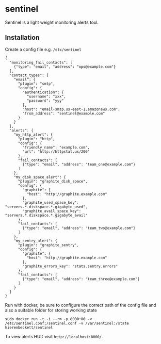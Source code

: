 sentinel
========

Sentinel is a light weight monitoring alerts tool.

Installation
------------

Create a config file e.g. `/etc/sentinel`

```
{
  "monitoring_fail_contacts": [
    {"type": "email", "address": "ops@example.com"}
  ],
  "contact_types": {
    "email": {
      "plugin": "smtp",
      "config": {
        "authentication": {
          "username": "xxx",
          "password": "yyy"
        },
        "host": "email-smtp.us-east-1.amazonaws.com",
        "from_address": "sentinel@example.com"
      }
    }
  },
  "alerts": {
    "my_http_alert": {
      "plugin": "http",
      "config": {
        "friendly_name": "example.com",
        "url": "http://httpstat.us/200"
      },
      "fail_contacts": [
        {"type": "email", "address": "team_one@example.com"}
      ]
    },
    "my_disk_space_alert": {
      "plugin": "graphite_disk_space",
      "config": {
        "graphite": {
          "host": "http://graphite.example.com"
        },
        "graphite_used_space_key": "servers.*.diskspace.*.gigabyte_used",
        "graphite_avail_space_key": "servers.*.diskspace.*.gigabyte_avail"
      },
      "fail_contacts": [
        {"type": "email", "address": "team_two@example.com"}
      ]
    },
    "my_sentry_alert": {
      "plugin": "graphite_sentry",
      "config": {
        "graphite": {
          "host": "http://graphite.example.com"
        },
        "graphite_errors_key": "stats.sentry.errors"
      },
      "fail_contacts": [
        {"type": "email", "address": "team_three@example.com"}
      ]
    }
  }
}
```

Run with docker, be sure to configure the correct path of the config file and also a suitable folder for storing working state

```
sudo docker run -t -i --rm -p 8000:80 -v /etc/sentinel.conf:/sentinel.conf -v /var/sentinel:/state kierenbeckett/sentinel
```

To view alerts HUD visit `http://localhost:8000/`.
